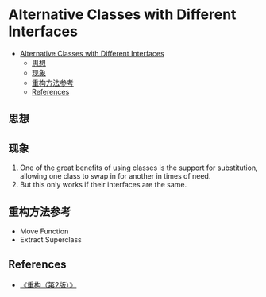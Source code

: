 # Alternative Classes with Different Interfaces


<!-- TOC -->

- [Alternative Classes with Different Interfaces](#alternative-classes-with-different-interfaces)
    - [思想](#思想)
    - [现象](#现象)
    - [重构方法参考](#重构方法参考)
    - [References](#references)

<!-- /TOC -->


## 思想


## 现象
1. One of the great benefits of using classes is the support for substitution, allowing one class to swap in for another in times of need. 
2. But this only works if their interfaces are the same.


## 重构方法参考
* Move Function
* Extract Superclass

## References
* [《重构（第2版）》](https://book.douban.com/subject/33400354/)
